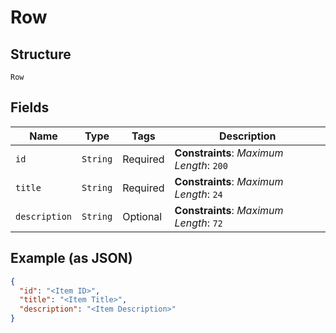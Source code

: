 
# Row

## Structure

`Row`

## Fields

| Name | Type | Tags | Description |
|  --- | --- | --- | --- |
| `id` | `String` | Required | **Constraints**: *Maximum Length*: `200` |
| `title` | `String` | Required | **Constraints**: *Maximum Length*: `24` |
| `description` | `String` | Optional | **Constraints**: *Maximum Length*: `72` |

## Example (as JSON)

```json
{
  "id": "<Item ID>",
  "title": "<Item Title>",
  "description": "<Item Description>"
}
```

